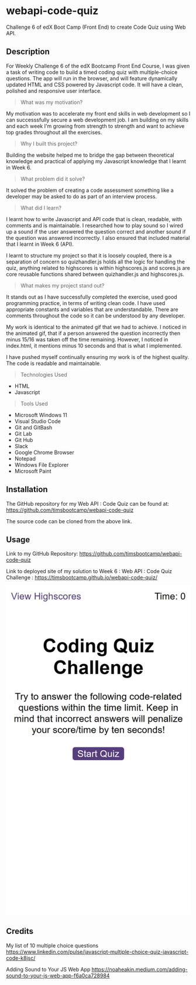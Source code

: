 # webapi-code-quiz
Challenge 6 of edX Boot Camp (Front End) to create Code Quiz using Web API.

## Description

For Weekly Challenge 6 of the edX Bootcamp Front End Course, I was given a task of writing code to build a timed coding quiz with multiple-choice questions. The app will run in the browser, and will feature dynamically updated HTML and CSS powered by Javascript code. It will have a clean, polished and responsive user interface.


> What was my motivation?

My motivation was to accelerate my front end skills in web development so I can successsfully secure a web development job. 
I am building on my skills and each week I'm growing from strength to strength and want to achieve top grades throughout 
all the exercises.


>Why I built this project?

Building the website helped me to bridge the gap between theoretical knowledge and practical of applying
my Javascript knowledge that I learnt in Week 6.


> What problem did it solve?

It solved the problem of creating a code assessment something like a developer may be asked to do as part of an interview process.


> What did I learn?

I learnt how to write Javascript and API code that is clean, readable, with comments and is maintainable. I researched 
how to play sound so I wired up a sound if the user answered the question correct and another sound if the question
was answered incorrectly. I also ensured that included material that I learnt in Week 6 (API).

I learnt to structure my project so that it is loosely coupled, there is a separation of concern so quizhandler.js
holds all the logic for handling the quiz, anything related to highscores is within highscores.js and scores.js
are core reusable functions shared between quizhandler.js and highscores.js.

> What makes my project stand out? 

It stands out as I have successfully completed the exercise, used good programming practice, in terms of writing clean code.
I have used appropriate constants and variables that are understandable. There are comments throughout the code
so it can be understood by any developer.  

My work is identical to the animated gif that we had to achieve. I noticed in the animated gif, that if a person answered the question incorrectly then minus 15/16 was taken off the time remaining. However, I noticed in index.html, it mentions minus 10 seconds and that is what I implemented.

I have pushed myself continually ensuring my work is of the highest quality. The code is readable and maintainable. 


> Technologies Used

* HTML
* Javascript


> Tools Used

* Microsoft Windows 11
* Visual Studio Code
* Git and GitBash
* Git Lab
* Git Hub
* Slack
* Google Chrome Browser
* Notepad
* Windows File Explorer
* Microsoft Paint



## Installation

The GitHub repository for my Web API : Code Quiz can be found at: https://github.com/timsbootcamp/webapi-code-quiz

The source code can be cloned from the above link. 


## Usage

Link to my GitHub Repository: https://github.com/timsbootcamp/webapi-code-quiz

Link to deployed site of my solution to Week 6 : Web API : Code Quiz Challenge : https://timsbootcamp.github.io/webapi-code-quiz/

![screenshot](screenshot.png)


## Credits

My list of 10 multiple choice questions 
https://www.linkedin.com/pulse/javascript-multiple-choice-quiz-javascript-code-k8jsc/


Adding Sound to Your JS Web App
https://noaheakin.medium.com/adding-sound-to-your-js-web-app-f6a0ca728984

